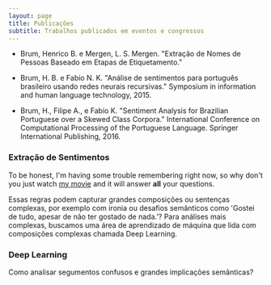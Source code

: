 ```yaml
---
layout: page
title: Publicações
subtitle: Trabalhos publicados em eventos e congressos
---
```


 - Brum, Henrico B. e Mergen, L. S. Mergen. "Extração de Nomes de Pessoas Baseado em Etapas de Etiquetamento."

 - Brum, H. B. e Fabio N. K. "Análise de sentimentos para português brasileiro usando redes neurais recursivas." Symposium in information and human language technology, 2015.

 - Brum, H., Filipe A., e Fabio K. "Sentiment Analysis for Brazilian Portuguese over a Skewed Class Corpora." International Conference on Computational Processing of the Portuguese Language. Springer International Publishing, 2016.

### Extração de Sentimentos

To be honest, I'm having some trouble remembering right now, so why don't you just watch [my movie](http://en.wikipedia.org/wiki/The_Princess_Bride_%28film%29) and it will answer **all** your questions.

Essas regras podem capturar grandes composições ou sentenças complexas, por exemplo com ironia ou desafios semânticos como 'Gostei de tudo, apesar de não ter gostado de nada.'? Para análises mais complexas, buscamos uma área de aprendizado de máquina que lida com composições complexas chamada Deep Learning.

### Deep Learning

Como analisar segumentos confusos e grandes implicações semânticas?

